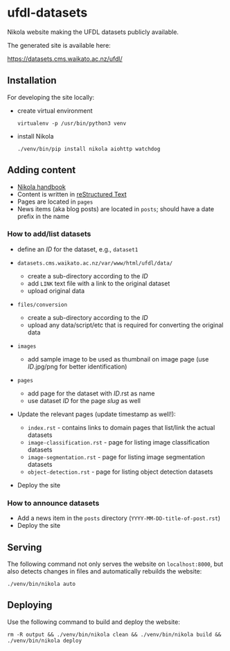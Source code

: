 # ufdl-datasets
Nikola website making the UFDL datasets publicly available.

The generated site is available here:

https://datasets.cms.waikato.ac.nz/ufdl/


## Installation

For developing the site locally:

* create virtual environment

  ```
  virtualenv -p /usr/bin/python3 venv
  ```

* install Nikola

  ```
  ./venv/bin/pip install nikola aiohttp watchdog
  ```

## Adding content

* [Nikola handbook](https://getnikola.com/handbook.html)
* Content is written in [reStructured Text](http://docutils.sourceforge.net/rst.html)
* Pages are located in `pages`
* News items (aka blog posts) are located in `posts`; should have a date prefix in the name

### How to add/list datasets

* define an *ID* for the dataset, e.g., `dataset1`
* `datasets.cms.waikato.ac.nz/var/www/html/ufdl/data/`

  * create a sub-directory according to the *ID*
  * add `LINK` text file with a link to the original dataset
  * upload original data
  
* `files/conversion`
  
  * create a sub-directory according to the *ID*
  * upload any data/script/etc that is required for converting the original data 

* `images`

  * add sample image to be used as thumbnail on image page (use *ID*.jpg/png for better identification)

* `pages`

  * add page for the dataset with *ID*.rst as name
  * use dataset *ID* for the page *slug* as well

* Update the relevant pages (update timestamp as well!):

  * `index.rst` - contains links to domain pages that list/link the actual datasets
  * `image-classification.rst` - page for listing image classification datasets
  * `image-segmentation.rst` - page for listing image segmentation datasets
  * `object-detection.rst` - page for listing object detection datasets
  
* Deploy the site


### How to announce datasets

* Add a news item in the `posts` directory (`YYYY-MM-DD-title-of-post.rst`)
* Deploy the site 


## Serving

The following command not only serves the website on `localhost:8000`, but also detects changes 
in files and automatically rebuilds the website:

```
./venv/bin/nikola auto
```

## Deploying

Use the following command to build and deploy the website:

```
rm -R output && ./venv/bin/nikola clean && ./venv/bin/nikola build && ./venv/bin/nikola deploy
```
